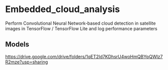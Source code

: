 # Embedded_cloud_analysis
Perform Convolutional Neural Network-based cloud detection in satellite images in TensorFlow / TensorFlow Lite and log performance parameters

## Models 

<https://drive.google.com/drive/folders/1qET2Id7KDhsrU4woHmQBYpQWlz7R2mze?usp=sharing>
